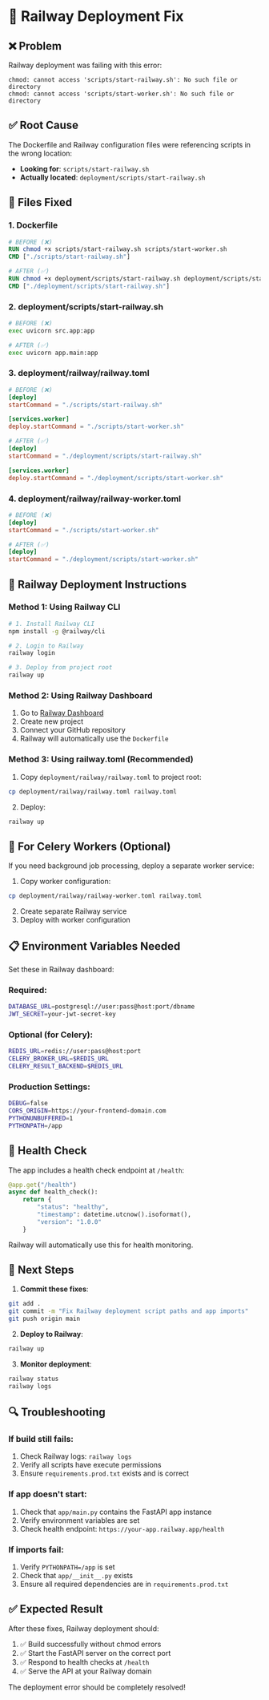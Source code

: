 # 🚂 Railway Deployment Fix

## ❌ **Problem**
Railway deployment was failing with this error:
```
chmod: cannot access 'scripts/start-railway.sh': No such file or directory
chmod: cannot access 'scripts/start-worker.sh': No such file or directory
```

## ✅ **Root Cause**
The Dockerfile and Railway configuration files were referencing scripts in the wrong location:
- **Looking for**: `scripts/start-railway.sh` 
- **Actually located**: `deployment/scripts/start-railway.sh`

## 🔧 **Files Fixed**

### 1. **Dockerfile**
```dockerfile
# BEFORE (❌)
RUN chmod +x scripts/start-railway.sh scripts/start-worker.sh
CMD ["./scripts/start-railway.sh"]

# AFTER (✅)  
RUN chmod +x deployment/scripts/start-railway.sh deployment/scripts/start-worker.sh
CMD ["./deployment/scripts/start-railway.sh"]
```

### 2. **deployment/scripts/start-railway.sh**
```bash
# BEFORE (❌)
exec uvicorn src.app:app

# AFTER (✅)
exec uvicorn app.main:app
```

### 3. **deployment/railway/railway.toml**
```toml
# BEFORE (❌)
[deploy]
startCommand = "./scripts/start-railway.sh"

[services.worker]
deploy.startCommand = "./scripts/start-worker.sh"

# AFTER (✅)
[deploy]
startCommand = "./deployment/scripts/start-railway.sh"

[services.worker]
deploy.startCommand = "./deployment/scripts/start-worker.sh"
```

### 4. **deployment/railway/railway-worker.toml**
```toml
# BEFORE (❌)
[deploy]
startCommand = "./scripts/start-worker.sh"

# AFTER (✅)
[deploy]
startCommand = "./deployment/scripts/start-worker.sh"
```

## 🚀 **Railway Deployment Instructions**

### **Method 1: Using Railway CLI**
```bash
# 1. Install Railway CLI
npm install -g @railway/cli

# 2. Login to Railway
railway login

# 3. Deploy from project root
railway up
```

### **Method 2: Using Railway Dashboard**
1. Go to [Railway Dashboard](https://railway.app/dashboard)
2. Create new project
3. Connect your GitHub repository
4. Railway will automatically use the `Dockerfile`

### **Method 3: Using railway.toml (Recommended)**
1. Copy `deployment/railway/railway.toml` to project root:
```bash
cp deployment/railway/railway.toml railway.toml
```

2. Deploy:
```bash
railway up
```

## 🔄 **For Celery Workers (Optional)**

If you need background job processing, deploy a separate worker service:

1. Copy worker configuration:
```bash
cp deployment/railway/railway-worker.toml railway.toml
```

2. Create separate Railway service
3. Deploy with worker configuration

## 📋 **Environment Variables Needed**

Set these in Railway dashboard:

### **Required:**
```bash
DATABASE_URL=postgresql://user:pass@host:port/dbname
JWT_SECRET=your-jwt-secret-key
```

### **Optional (for Celery):**
```bash
REDIS_URL=redis://user:pass@host:port
CELERY_BROKER_URL=$REDIS_URL
CELERY_RESULT_BACKEND=$REDIS_URL
```

### **Production Settings:**
```bash
DEBUG=false
CORS_ORIGIN=https://your-frontend-domain.com
PYTHONUNBUFFERED=1
PYTHONPATH=/app
```

## 🏥 **Health Check**

The app includes a health check endpoint at `/health`:
```python
@app.get("/health")
async def health_check():
    return {
        "status": "healthy",
        "timestamp": datetime.utcnow().isoformat(),
        "version": "1.0.0"
    }
```

Railway will automatically use this for health monitoring.

## 🎯 **Next Steps**

1. **Commit these fixes**:
```bash
git add .
git commit -m "Fix Railway deployment script paths and app imports"
git push origin main
```

2. **Deploy to Railway**:
```bash
railway up
```

3. **Monitor deployment**:
```bash
railway status
railway logs
```

## 🔍 **Troubleshooting**

### **If build still fails:**
1. Check Railway logs: `railway logs`
2. Verify all scripts have execute permissions
3. Ensure `requirements.prod.txt` exists and is correct

### **If app doesn't start:**
1. Check that `app/main.py` contains the FastAPI app instance
2. Verify environment variables are set
3. Check health endpoint: `https://your-app.railway.app/health`

### **If imports fail:**
1. Verify `PYTHONPATH=/app` is set
2. Check that `app/__init__.py` exists
3. Ensure all required dependencies are in `requirements.prod.txt`

## ✅ **Expected Result**

After these fixes, Railway deployment should:
1. ✅ Build successfully without chmod errors
2. ✅ Start the FastAPI server on the correct port
3. ✅ Respond to health checks at `/health`
4. ✅ Serve the API at your Railway domain

The deployment error should be completely resolved!
